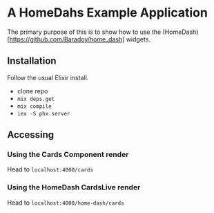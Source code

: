 # A HomeDahs Example Application

The primary purpose of this is to show how to use the (HomeDash)[https://github.com/Baradoy/home_dash] widgets.

## Installation

Follow the usual Elixir install.
  - clone repo
  - `mix deps.get`
  - `mix compile`
  - `iex -S phx.server`

## Accessing

### Using the Cards Component render

Head to `localhost:4000/cards`

### Using the HomeDash CardsLive render

Head to `localhost:4000/home-dash/cards`
